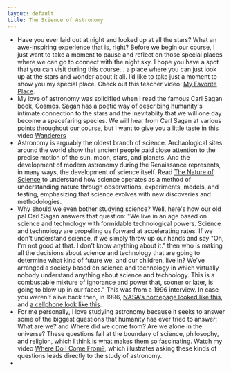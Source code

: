 ```yaml
---
layout: default
title: The Science of Astronomy
---
```


- Have you ever laid out at night and looked up at all the stars? What an awe-inspiring experience that is, right? Before we begin our course, I just want to take a moment to pause and reflect on those special places where we can go to connect with the night sky. I hope you have a spot that you can visit during this course… a place where you can just look up at the stars and wonder about it all. I’d like to take just a moment to show you my special place. Check out this teacher video: [My Favorite Place](https://www.youtube.com/watch?v=8IC8ohsuw_w).
- My love of astronomy was solidified when I read the famous Carl Sagan book, Cosmos. Sagan has a poetic way of describing humanity's intimate connection to the stars and the inevitabiity that we will one day become a spacefaring species. We will hear from Carl Sagan at various points throughout our course, but I want to give you a little taste in this video [Wanderers](https://youtu.be/YH3c1QZzRK4?si=xIPim-ZRBmsmhs2h)
- Astronomy is arguably the oldest branch of science. Archaological sites around the world show that ancient people paid close attention to the precise motion of the sun, moon, stars, and planets. And the development of modern astronomy during the Renaissance represents, in many ways, the development of science itself. Read [The Nature of Science](https://openstax.org/books/astronomy-2e/pages/1-2-the-nature-of-science) to understand how science operates as a method of understanding nature through observations, experiments, models, and testing, emphasizing that science evolves with new discoveries and methodologies.
- Why should we even bother studying science? Well, here's how our old pal Carl Sagan answers that question: "We live in an age based on science and technology with formidable technological powers. Science and technology are propelling us forward at accelerating rates. If we don't understand science, if we simply throw up our hands and say "Oh, I'm not good at that. I don't know anything about it." then who is making all the decisions about science and technology that are going to determine what kind of future we, and our children, live in? We've arranged a society based on science and technology in which virtually nobody understand anything about science and technology. This is a combustable mixture of ignorance and power that, sooner or later, is going to blow up in our faces." This was from a 1996 interview. In case you weren't alive back then, in 1996, [NASA's homepage looked like this](https://storage.googleapis.com/avh-lessons/nasa-1996.png), and [a cellphone look like this](https://storage.googleapis.com/avh-lessons/cellphone-1996.png).
- For me personally, I love studying astronomy because it seeks to answer some of the biggest questions that humanity has ever tried to answer: What are we? and Where did we come from? Are we alone in the universe? These questions fall at the boundary of science, philosophy, and religion, which I think is what makes them so fascinating. Watch my video [Where Do I Come From?](https://www.youtube.com/watch?v=qEOF3-Tzq-A), which illustrates asking these kinds of questions leads directly to the study of astronomy.
- 
